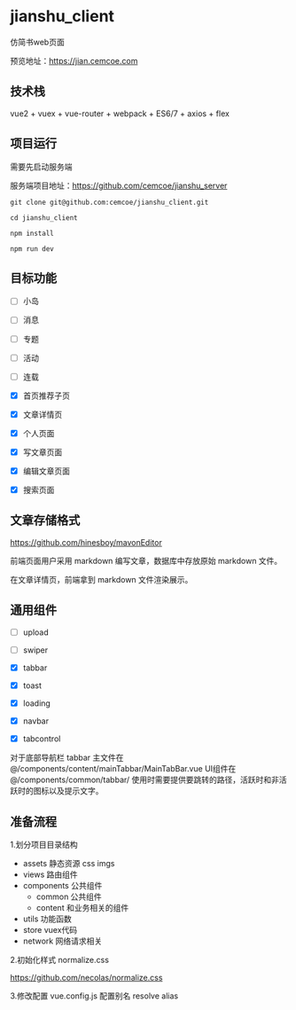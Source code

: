 # jianshu_client
仿简书web页面

预览地址：https://jian.cemcoe.com

## 技术栈
vue2 + vuex + vue-router + webpack + ES6/7 + axios + flex


## 项目运行

需要先启动服务端

服务端项目地址：https://github.com/cemcoe/jianshu_server

```
git clone git@github.com:cemcoe/jianshu_client.git

cd jianshu_client

npm install

npm run dev
```

## 目标功能
- [ ] 小岛
- [ ] 消息
- [ ] 专题
- [ ] 活动
- [ ] 连载
- [x] 首页推荐子页
- [x] 文章详情页
- [x] 个人页面
- [x] 写文章页面
- [x] 编辑文章页面
- [x] 搜索页面


## 文章存储格式
https://github.com/hinesboy/mavonEditor



前端页面用户采用 markdown 编写文章，数据库中存放原始 markdown 文件。

在文章详情页，前端拿到 markdown 文件渲染展示。



## 通用组件
- [ ] upload
- [ ] swiper
- [x] tabbar
- [x] toast
- [x] loading
- [x] navbar
- [x] tabcontrol


对于底部导航栏 tabbar
主文件在 @/components/content/mainTabbar/MainTabBar.vue
UI组件在 @/components/common/tabbar/ 
使用时需要提供要跳转的路径，活跃时和非活跃时的图标以及提示文字。





## 准备流程


1.划分项目目录结构
- assets 静态资源 css imgs
- views 路由组件
- components 公共组件
  - common 公共组件
  - content 和业务相关的组件
- utils 功能函数
- store vuex代码
- network 网络请求相关


2.初始化样式
normalize.css

https://github.com/necolas/normalize.css


3.修改配置
vue.config.js 配置别名 resolve alias

